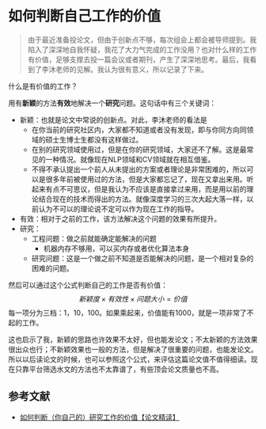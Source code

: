 # 如何判断自己工作的价值

> 由于最近准备投论文，但由于创新点不够，每次组会上都会被导师提到。我陷入了深深地自我怀疑，我花了大力气完成的工作没用？也对什么样的工作有价值，足够支撑去投一篇会议或者期刊，产生了深深地思考。最后，我看到了李沐老师的见解。我认为很有意义，所以记录了下来。

什么是有价值的工作？

用有**新颖**的方法**有效**地解决一个**研究**问题。这句话中有三个关键词：

- 新颖：也就是论文中常说的创新点。对此，李沐老师的看法是
  - 在你当前的研究社区内，大家都不知道或者没有发现，即与你同方向同领域的硕士生博士生都没有这样做过。
  - 在别的研究领域使用过，但是在你的研究领域，大家还不了解。这是最常见的一种情况。就像现在NLP领域和CV领域就在相互借鉴。
  - 不得不承认提出一个前人从未提出的方案或者理论是非常困难的，所以可以是很多年前被使用过的方法，但是大家都忘记了，现在又拿出来用。听起来有点不可思议，但是我认为不应该是直接拿过来用，而是用以前的理论结合现在的技术而得出的方法。就像深度学习的三次大起大落一样，以前认为不可以的理论说不定可以作为现在工作的指导。
- 有效：相对于之前的工作，该方法解决这个问题的效果有所提升。
- 研究：
  - 工程问题：做之前就能确定能解决的问题
    - 机器内存不够用，可以买内存或者优化算法本身
  - 研究问题：这是一个做之前不知道是否能解决的问题，是一个相对复杂的困难的问题。

然后可以通过这个公式判断自己的工作是否有价值：
$$
新颖度 \times 有效性 \times 问题大小 = 价值
$$
每一项分为三档：1，10，100。如果乘起来，价值能有1000，就是一项非常了不起的工作。

这也启示了我，新颖的思路也许效果不太好，但也能发论文；不太新颖的方法效果很出众也行；不新颖效果也一般的方法，但是解决了很重要的问题，也能发论文。所以以后读论文的时候，也可以参照这个公式，来评估这篇论文值不值得细读。现在只靠平台筛选水文的方法也不太靠谱了，有些顶会论文质量也不高。

## 参考文献

- [如何判断（你自己的）研究工作的价值【论文精读】](https://www.bilibili.com/video/BV1oL411c7Us?spm_id_from=333.1245.0.0)